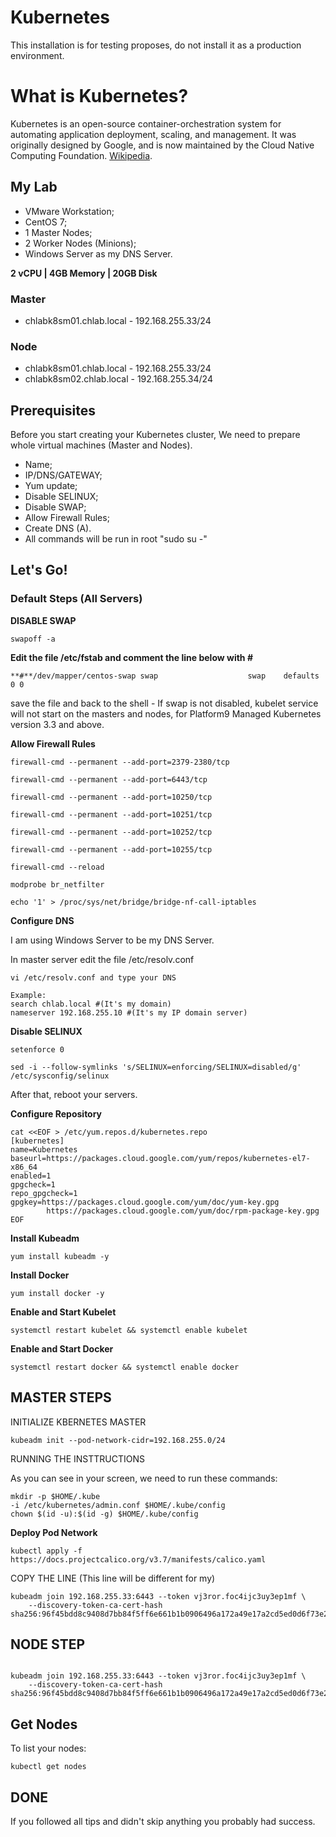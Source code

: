 # Kubernetes

This installation is for testing proposes, do not install it as a production environment.

# What is Kubernetes?

Kubernetes is an open-source container-orchestration system for automating application deployment, scaling, and management. It was originally designed by Google, and is now maintained by the Cloud Native Computing Foundation. [Wikipedia](https://en.wikipedia.org/wiki/Kubernetes).

## My Lab

* VMware Workstation;
* CentOS 7;
* 1 Master Nodes;
* 2 Worker Nodes (Minions);
* Windows Server as my DNS Server.

**2 vCPU | 4GB Memory | 20GB Disk**

  ### Master
  
  * chlabk8sm01.chlab.local - 192.168.255.33/24
 
  ### Node

  * chlabk8sm01.chlab.local - 192.168.255.33/24
  * chlabk8sm02.chlab.local - 192.168.255.34/24

## Prerequisites 
Before you start creating your Kubernetes cluster, We need to prepare whole virtual machines (Master and Nodes).

* Name;
* IP/DNS/GATEWAY;
* Yum update;
* Disable SELINUX;
* Disable SWAP;
* Allow Firewall Rules;
* Create DNS (A).
* All commands will be run in root "sudo su -"

## Let's Go!

### Default Steps (All Servers)

**DISABLE SWAP**
```
swapoff -a 
```
**Edit the file /etc/fstab and comment the line below with #**
```
**#**/dev/mapper/centos-swap swap                    swap    defaults        0 0
```
save the file and back to the shell - If swap is not disabled, kubelet service will not start on the masters and nodes, for Platform9 Managed Kubernetes version 3.3 and above.

**Allow Firewall Rules**
```
firewall-cmd --permanent --add-port=2379-2380/tcp

firewall-cmd --permanent --add-port=6443/tcp

firewall-cmd --permanent --add-port=10250/tcp

firewall-cmd --permanent --add-port=10251/tcp

firewall-cmd --permanent --add-port=10252/tcp

firewall-cmd --permanent --add-port=10255/tcp

firewall-cmd --reload

modprobe br_netfilter

echo '1' > /proc/sys/net/bridge/bridge-nf-call-iptables
```
**Configure DNS**

I am using Windows Server to be my DNS Server.

In master server edit the file /etc/resolv.conf
```
vi /etc/resolv.conf and type your DNS

Example:
search chlab.local #(It's my domain)
nameserver 192.168.255.10 #(It's my IP domain server)
```
**Disable SELINUX**
```
setenforce 0

sed -i --follow-symlinks 's/SELINUX=enforcing/SELINUX=disabled/g' /etc/sysconfig/selinux
```
After that, reboot your servers.

**Configure Repository**
```
cat <<EOF > /etc/yum.repos.d/kubernetes.repo
[kubernetes]
name=Kubernetes
baseurl=https://packages.cloud.google.com/yum/repos/kubernetes-el7-x86_64
enabled=1
gpgcheck=1
repo_gpgcheck=1
gpgkey=https://packages.cloud.google.com/yum/doc/yum-key.gpg
        https://packages.cloud.google.com/yum/doc/rpm-package-key.gpg	 
EOF
```
**Install Kubeadm**
```
yum install kubeadm -y
```
**Install Docker**
```
yum install docker -y
```
**Enable and Start Kubelet**
```
systemctl restart kubelet && systemctl enable kubelet
```
**Enable and Start Docker**
 ```
systemctl restart docker && systemctl enable docker
```

## MASTER STEPS
INITIALIZE KBERNETES MASTER

```
kubeadm init --pod-network-cidr=192.168.255.0/24
```
RUNNING THE INSTTRUCTIONS

As you can see in your screen, we need to run these commands:

```
mkdir -p $HOME/.kube
-i /etc/kubernetes/admin.conf $HOME/.kube/config
chown $(id -u):$(id -g) $HOME/.kube/config
```

**Deploy Pod Network**

```
kubectl apply -f https://docs.projectcalico.org/v3.7/manifests/calico.yaml
```

COPY THE LINE (This line will be different for my)

```
kubeadm join 192.168.255.33:6443 --token vj3ror.foc4ijc3uy3ep1mf \
    --discovery-token-ca-cert-hash sha256:96f45bdd8c9408d7bb84f5ff6e661b1b0906496a172a49e17a2cd5ed0d6f73e2
```

## NODE STEP
```

kubeadm join 192.168.255.33:6443 --token vj3ror.foc4ijc3uy3ep1mf \
    --discovery-token-ca-cert-hash sha256:96f45bdd8c9408d7bb84f5ff6e661b1b0906496a172a49e17a2cd5ed0d6f73e2
```
## Get Nodes

To list your nodes:

```
kubectl get nodes
```

## DONE

If you followed all tips and didn't skip anything you probably had success.